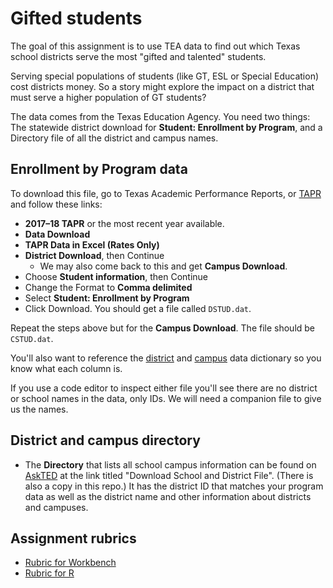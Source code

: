 # Gifted students

The goal of this assignment is to use TEA data to find out which Texas school districts serve the most "gifted and talented" students.

Serving special populations of students (like GT, ESL or Special Education) cost districts money. So a story might explore the impact on a district that must serve a higher population of GT students?

The data comes from the Texas Education Agency. You need two things: The statewide district download for **Student: Enrollment by Program**, and a Directory file of all the district and campus names.

## Enrollment by Program data

To download this file, go to Texas Academic Performance Reports, or [TAPR](https://tea.texas.gov/perfreport/tapr/index.html) and follow these links:

- **2017–18 TAPR** or the most recent year available.
- **Data Download**
- **TAPR Data in Excel (Rates Only)**
- **District Download**, then Continue
  - We may also come back to this and get **Campus Download**.
- Choose **Student information**, then Continue
- Change the Format to **Comma delimited**
- Select **Student: Enrollment by Program**
- Click Download. You should get a file called `DSTUD.dat`.

Repeat the steps above but for the **Campus Download**. The file should be `CSTUD.dat`.

You'll also want to reference the [district](https://rptsvr1.tea.texas.gov/perfreport/tapr/2018/xplore/dstud.html) and [campus](https://rptsvr1.tea.texas.gov/perfreport/tapr/2018/xplore/cstud.html) data dictionary so you know what each column is.

If you use a code editor to inspect either file you'll see there are no district or school names in the data, only IDs. We will need a companion file to give us the names.

## District and campus directory

- The **Directory** that lists all school campus information can be found on [AskTED](http://tea4avholly.tea.state.tx.us/tea.askted.web/Forms/Home.aspx) at the link titled "Download School and District File". (There is also a copy in this repo.) It has the district ID that matches your program data as well as the district name and other information about districts and campuses.

## Assignment rubrics

- [Rubric for Workbench](rubric-wb.md)
- [Rubric for R](rubric-r.md)
